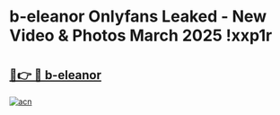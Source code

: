 # b-eleanor Onlyfans Leaked - New Video & Photos March 2025 !xxp1r

# <h2><a href="https://nm84il.iuczelnia.edu.pl?title=b-eleanor&ref=xxp1r">🔗👉 🔴 b-eleanor</a></h2>

[![acn](https://github.com/user-attachments/assets/0f9c940e-d8b0-45ae-aac7-cd30a18b3e1c)](https://nm84il.iuczelnia.edu.pl?title=b-eleanor&ref=xxp1r)


